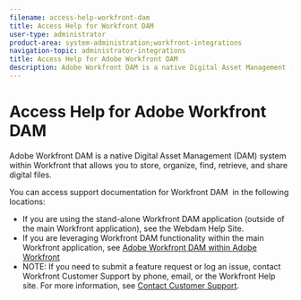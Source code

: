 ```yaml
---
filename: access-help-workfront-dam
title: Access Help for Workfront DAM
user-type: administrator
product-area: system-administration;workfront-integrations
navigation-topic: administrator-integrations
title: Access Help for Adobe Workfront DAM
description: Adobe Workfront DAM is a native Digital Asset Management (DAM) system within Workfront that allows you to store, organize, find, retrieve, and share digital files.
---
```


# Access Help for Adobe Workfront DAM

Adobe Workfront&nbsp;DAM is a native Digital Asset Management (DAM) system within Workfront that allows you&nbsp;to store, organize, find, retrieve, and share digital files.

You can access support documentation for Workfront DAM&nbsp; in the following locations:

* If you are using the stand-alone Workfront DAM application (outside of the main Workfront application),&nbsp;see the&nbsp;Webdam Help Site.
* If you are leveraging Workfront DAM functionality within the main Workfront application,&nbsp;see [Adobe Workfront DAM within Adobe Workfront](../../documents/workfront-dam-within-workfront/workfront-dam-in-workfrontt.md)
* NOTE:&nbsp;If you need to submit a feature request or log an issue, contact Workfront Customer Support by phone, email, or the Workfront Help site. For more information, see [Contact Customer Support](../../workfront-basics/tips-tricks-and-troubleshooting/contact-customer-support.md).

